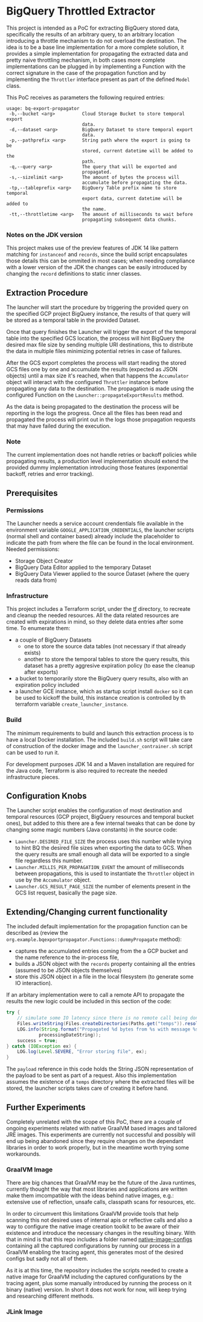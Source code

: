 # BigQuery Throttled Extractor

This project is intended as a PoC for extracting BigQuery stored data, specifically the results of an arbitrary query, to an arbitrary location introducing a throttle mechanism to do not overload the destination. The idea is to be a base line implementation for a more complete solution, it provides a simple implementation for propagating the extracted data and pretty naive throttling mechanism, in both cases more complete implementations can be plugged in by implementing a Function with the correct signature in the case of the propagation function and by implementing the `Throttler` interface present as part of the defined `Model` class. 

This PoC receives as parameters the following required entries: 
``` 
usage: bq-export-propagator
 -b,--bucket <arg>          Cloud Storage Bucket to store temporal export
                            data.
 -d,--dataset <arg>         BigQuery Dataset to store temporal export
                            data.
 -p,--pathprefix <arg>      String path where the export is going to be
                            stored, current datetime will be added to the
                            path.
 -q,--query <arg>           The query that will be exported and
                            propagated.
 -s,--sizelimit <arg>       The amount of bytes the process will
                            accumulate before propagating the data.
 -tp,--tableprefix <arg>    BigQuery Table prefix name to store temporal
                            export data, current datetime will be added to
                            the name.
 -tt,--throttletime <arg>   The amount of milliseconds to wait before
                            propagating subsequent data chunks.
```

### Notes on the JDK version

This project makes use of the preview features of JDK 14 like pattern matching for `instanceof` and `records`, since the build script encapsulates those details this can be ommited in most cases; when needing compliance with a lower version of the JDK the changes can be easily introduced by changing the `record` definitions to static inner classes.

## Extraction Procedure

The launcher will start the procedure by triggering the provided query on the specified GCP project BigQuery instance, the results of that query will be stored as a temporal table in the provided Dataset. 

Once that query finishes the Launcher will trigger the export of the temporal table into the specified GCS location, the process will hint BigQuery the desired max file size by sending multiple URI destinations, this to distribute the data in multiple files minimizing potential retries in case of failures. 

After the GCS export completes the process will start reading the stored GCS files one by one and accumulate the results (expected as JSON objects) until a max size it's reached, when that happens the `Accumulator` object will interact with the configured `Throttler` instance before propagating any data to the destination. The propagation is made using the configured Function on the `Launcher::propagateExportResults` method. 

As the data is being propagated to the destination the process will be reporting in the logs the progress. Once all the files has been read and propagated the process will print out in the logs those propagation requests that may have failed during the execution.

### Note 
The current implementation does not handle retries or backoff policies while propagating results, a production level implementation should extend the provided dummy implementation introducing those features (exponential backoff, retries and error tracking).

## Prerequisites 

### Permissions

The Launcher needs a service account crendentials file available in the environment variable `GOOGLE_APPLICATION_CREDENTIALS`, the launcher scripts (normal shell and container based) already include the placeholder to indicate the path from where the file can be found in the local environment. Needed permissions: 
* Storage Object Creator
* BigQuery Data Editor applied to the temporary Dataset
* BigQuery Data Viewer applied to the source Dataset (where the query reads data from)

### Infrastructure

This project includes a Terraform script, under the [tf](/tf) directory, to recreate and cleanup the needed resources. All the data related resources are created with expirations in mind, so they delete data entries after some time. To enumerate them: 
* a couple of BigQuery Datasets 
    * one to store the source data tables (not necessary if that already exists)
    * another to store the temporal tables to store the query results, this dataset has a pretty aggresive expiration policy (to ease the cleanup after exports)
* a bucket to temporarily store the BigQuery query results, also with an expiration policy included
* a launcher GCE instance, which as startup script install `docker` so it can be used to kickoff the build, this instance creation is controlled by th terraform variable `create_launcher_instance`.

### Build

The minimum requirements to build and launch this extraction process is to have a local Docker installation. The included `build.sh` script will take care of construction of the docker image and the `launcher_contrainer.sh` script can be used to run it. 

For development purposes JDK 14 and a Maven installation are required for the Java code, Terraform is also required to recreate the needed infrastructure pieces. 

## Configuration Knobs 

The Launcher script enables the configuration of most destination and temporal resources (GCP project, BigQuery resources and temporal bucket ones), but added to this there are a few internal tweaks that can be done by changing some magic numbers (Java constants) in the source code: 
* `Launcher.DESIRED_FILE_SIZE` the process uses this number while trying to hint BQ the desired file sizes when exporting the data to GCS. When the query results are small enough all data will be exported to a single file regardless this number.
* `Launcher.MILLIS_PER_PROPAGATION_EVENT` the amount of milliseconds between propagations, this is used to instantiate the `Throttler` object in use by the `Accumulator` object.
* `Launcher.GCS_RESULT_PAGE_SIZE` the number of elements present in the GCS list request, basically the page size. 

## Extending/Changing current functionality

The included default implementation for the propagation function can be described as (review the `org.example.bqexportpropagator.Functions::dummyPropagate` method): 
* captures the accumulated entries coming from the a GCP bucket and the name reference to the in-process file, 
* builds a JSON object with the `records` property containing all the entries (assumed to be JSON objects themselves)
* store this JSON object in a file in the local filesystem (to generate some IO interaction). 

If an arbitary implementation were to call a remote API to propagate the results the new logic could be included in this section of the code: 
``` java 
try {
    // simulate some IO latency since there is no remote call being done
    Files.writeString(Files.createDirectories(Paths.get("temps")).resolve(processingDateString), payload);
    LOG.info(String.format("Propagated %d bytes from %s with message %s at %s", size, fileLocation, message.get(),
            processingDateString));
    success = true;
} catch (IOException ex) {
    LOG.log(Level.SEVERE, "Error storing file", ex);
}
```
The `payload` reference in this code holds the String JSON representation of the payload to be sent as part of a request. Also this implementation assumes the existence of a `temps` directory where the extracted files will be stored, the launcher scripts takes care of creating it before hand.

## Further Experiments

Completely unrelated with the scope of this PoC, there are a couple of ongoing experiments related with native GraalVM based images and tailored JRE images. This experiments are currently not successful and possibly will end up being abandoned since they require changes on the dependant libraries in order to work properly, but in the meantime worth trying some workarounds. 

### GraalVM Image

There are big chances that GraalVM may be the future of the Java runtimes, currently thought the way that most libraries and applications are written make them imcompatible with the ideas behind native images, e.g.: extensive use of reflection, unsafe calls, classpath scans for resources, etc. 

In order to circumvent this limitations GraalVM provide tools that help scanning this not desired uses of internal apis or reflective calls and also a way to configure the native image creation toolkit to be aware of their existence and introduce the necessary changes in the resulting binary. With that in mind is that this repo includes a folder named [native-image-configs](/native-image-configs) containing all the captured configurations by running our process in a GraalVM enabling the tracing agent, this generates most of the desired configs but sadly not all of them. 

As it is at this time, the repository includes the scripts needed to create a native image for GraalVM including the captured configurations by the tracing agent, plus some manually introduced by running the process on it binary (native) version. In short it does not work for now, will keep trying and researching different methods. 

### JLink Image



